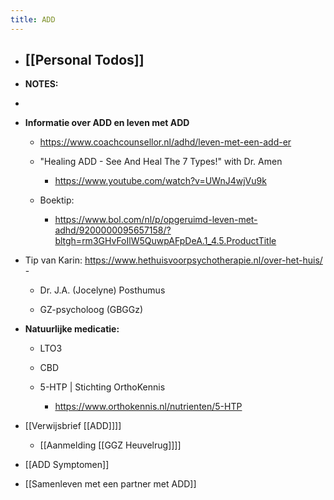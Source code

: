```yaml
---
title: ADD
---
```


- [[Personal Todos]]
	 - 

- **NOTES:**

- 

- **Informatie over ADD en leven met ADD**
	 - https://www.coachcounsellor.nl/adhd/leven-met-een-add-er

	 - "Healing ADD - See And Heal The 7 Types!" with Dr. Amen
		 - https://www.youtube.com/watch?v=UWnJ4wjVu9k

	 - Boektip:
		 - https://www.bol.com/nl/p/opgeruimd-leven-met-adhd/9200000095657158/?bltgh=rm3GHvFoIlW5QuwpAFpDeA.1_4.5.ProductTitle

- Tip van Karin: https://www.hethuisvoorpsychotherapie.nl/over-het-huis/ - 
	 - Dr. J.A. (Jocelyne) Posthumus

	 - GZ-psycholoog (GBGGz)

- **Natuurlijke medicatie:**
	 - LTO3 

	 - CBD

	 - 5-HTP | Stichting OrthoKennis
		 - https://www.orthokennis.nl/nutrienten/5-HTP

- [[Verwijsbrief [[ADD]]]]
	 - [[Aanmelding [[GGZ Heuvelrug]]]]

- [[ADD Symptomen]]

- [[Samenleven met een partner met ADD]]
